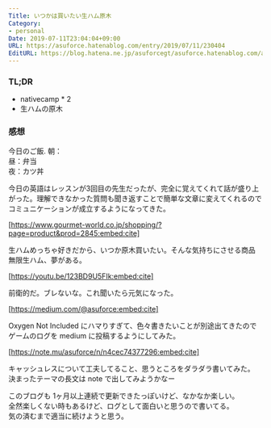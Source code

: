```yaml
---
Title: いつかは買いたい生ハム原木
Category:
- personal
Date: 2019-07-11T23:04:04+09:00
URL: https://asuforce.hatenablog.com/entry/2019/07/11/230404
EditURL: https://blog.hatena.ne.jp/asuforcegt/asuforce.hatenablog.com/atom/entry/17680117127216880120
---
```


### TL;DR
- nativecamp * 2
- 生ハムの原木
 
### 感想
今日のご飯. 
朝：  
昼：弁当  
夜：カツ丼

今日の英語はレッスンが3回目の先生だったが、完全に覚えてくれて話が盛り上がった。理解できなかった質問も聞き返すことで簡単な文章に変えてくれるのでコミュニケーションが成立するようになってきた。

[https://www.gourmet-world.co.jp/shopping/?page=product&prod=2845:embed:cite]



生ハムめっちゃ好きだから、いつか原木買いたい。そんな気持ちにさせる商品  
無限生ハム、夢がある。



[https://youtu.be/123BD9U5FIk:embed:cite]



前衛的だ。ブレないな。これ聞いたら元気になった。



[https://medium.com/@asuforce:embed:cite]



Oxygen Not Included にハマりすぎて、色々書きたいことが別途出てきたのでゲームのログを medium に投稿するようにしてみた。

[https://note.mu/asuforce/n/n4cec74377296:embed:cite]

キャッシュレスについて工夫してること、思うところをダラダラ書いてみた。
決まったテーマの長文は note で出してみようかなー

このブログも 1ヶ月以上連続で更新できたっぽいけど、なかなか楽しい。  
全然楽しくない時もあるけど、ログとして面白いと思うので書いてる。  
気の済むまで適当に続けようと思う。
